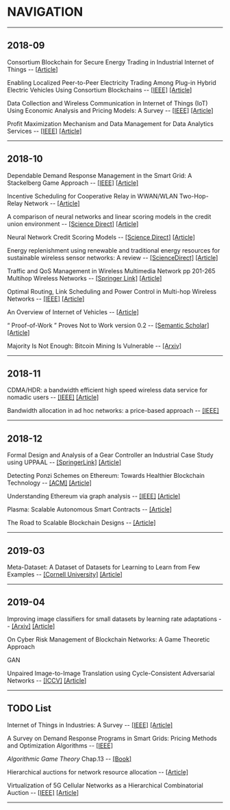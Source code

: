 # NAVIGATION

---
## 2018-09

Consortium Blockchain for Secure Energy Trading in Industrial Internet of Things -- [[Article](http://folk.uio.no/yanzhang/IEEETIIBlockchain2018.pdf)]

Enabling Localized Peer-to-Peer Electricity Trading Among Plug-in Hybrid Electric Vehicles Using Consortium Blockchains -- [[IEEE]](https://ieeexplore.ieee.org/abstract/document/7935397/) [[Article]](http://folk.uio.no/yanzhang/IEEETII2017Blockchain.pdf)

Data Collection and Wireless Communication in Internet of Things (IoT) Using Economic Analysis and Pricing Models: A Survey -- [[IEEE]](https://ieeexplore.ieee.org/abstract/document/7496795/) [[Article]](https://arxiv.org/pdf/1608.03475.pdf)

Profit Maximization Mechanism and Data Management for Data Analytics Services -- [[IEEE]](https://ieeexplore.ieee.org/abstract/document/8326475/) [[Article]](https://ieeexplore.ieee.org/stamp/stamp.jsp?tp=&arnumber=8326475)



---


## 2018-10

Dependable Demand Response Management in the Smart Grid: A Stackelberg Game Approach -- [[IEEE]](https://ieeexplore.ieee.org/abstract/document/6464552/) [[Article]](https://folk.uio.no/yanzhang/IEEETSGMar2013.pdf)

Incentive Scheduling for Cooperative Relay in WWAN/WLAN Two-Hop-Relay Network -- [[Article]](http://wmnlab.ee.ntu.edu.tw/lab/publication/Conference/[C]2005_WCNC%2005.Incentive%20Scheduling%20for%20Cooperative%20Relay%20in%20WWAN&WLAN%20Two-Hop-Relay%20Network.pdf)

A comparison of neural networks and linear scoring models in the credit union environment -- [[Science Direct]](https://www.sciencedirect.com/science/article/pii/0377221795002464) [[Article]](https://www.researchgate.net/profile/George_Overstreet/publication/223603370_A_comparison_of_neural_network_and_linear_scoring_models_in_credit_union_environment/links/5a956bb745851535bcdc8bd0/A-comparison-of-neural-network-and-linear-scoring-models-in-credit-union-environment.pdf)

Neural Network Credit Scoring Models -- [[Science Direct]](https://www.sciencedirect.com/science/article/pii/S095741741101342X) [[Article]](https://www.researchgate.net/profile/David_West6/publication/223425357_Neural_Network_Credit_Scoring_Models/links/5ae9c71c45851588dd826629/Neural-Network-Credit-Scoring-Models.pdf)

Energy replenishment using renewable and traditional energy resources for sustainable wireless sensor networks: A review -- [[ScienceDirect]](https://www.sciencedirect.com/science/article/pii/S1364032115001094) [[Article]](https://ac.els-cdn.com/S1364032115001094/1-s2.0-S1364032115001094-main.pdf?_tid=1d217019-02fd-4f93-bc06-7708f0947d2e&acdnat=1539251686_4a0cd9c14089d675de51ebbb53b4e9cf)

Traffic and QoS Management in Wireless Multimedia Network pp 201-265 Multihop Wireless Networks -- [[Springer Link]](https://link.springer.com/chapter/10.1007%2F978-0-387-85573-8_5) [[Article]](https://s3.amazonaws.com/academia.edu.documents/40292284/Multihop_Wireless_Networks20151123-4913-18yxdl0.pdf?AWSAccessKeyId=AKIAIWOWYYGZ2Y53UL3A&Expires=1539485598&Signature=IC7oRlKYpx4QTYBmfrS8dRbdcGg%3D&response-content-disposition=inline%3B%20filename%3DMultihop_Wireless_Networks.pdf)

Optimal Routing, Link Scheduling and Power Control in Multi-hop Wireless Networks -- [[IEEE]](https://ieeexplore.ieee.org/abstract/document/1208720/) [[Article]](https://pdfs.semanticscholar.org/e80f/2f813ca707926dbc1955b741747b0dbf88f3.pdf)

An Overview of Internet of Vehicles -- [[Article]](https://www.researchgate.net/profile/Shangguang_Wang/publication/273394866_An_Overview_of_Internet_of_Vehicles/links/55d6926908ae9d65948be3c8/An-Overview-of-Internet-of-Vehicles.pdf)

“ Proof-of-Work ” Proves Not to Work version 0.2 -- [[Semantic Scholar]](https://www.semanticscholar.org/paper/%E2%80%9C-Proof-of-Work-%E2%80%9D-Proves-Not-to-Work-version-0-.-2-Laurie-Clayton/7a58abc92dbe41c9e5b3c7b0a358ab9096880f25) [[Article]](https://pdfs.semanticscholar.org/e1d0/013c6f12c8f7414110babd8d3f952cbc0305.pdf?_ga=2.170908839.607070950.1539830458-435134776.1539830458)

Majority Is Not Enough: Bitcoin Mining Is Vulnerable -- [[Arxiv]](https://arxiv.org/pdf/1311.0243.pdf%7C)



---

## 2018-11

CDMA/HDR: a bandwidth efficient high speed wireless data service for nomadic users -- [[IEEE]](https://ieeexplore.ieee.org/abstract/document/852034) [[Article]](http://cs-www.cs.yale.edu/homes/yry/readings/wireless/wireless_readings/hdr_qualcomm.pdf)

Bandwidth allocation in ad hoc networks: a price-based approach -- [[IEEE]](https://ieeexplore.ieee.org/abstract/document/1208917)



---

## 2018-12

Formal Design and Analysis of a Gear Controller an Industrial Case Study using UPPAAL -- [[SpringerLink]](https://link.springer.com/chapter/10.1007/BFb0054178) [[Article]](https://link.springer.com/content/pdf/10.1007/BFb0054178.pdf)

Detecting Ponzi Schemes on Ethereum: Towards Healthier Blockchain Technology -- [[ACM]](https://dl.acm.org/citation.cfm?id=3186046) [[Article]](https://www.researchgate.net/profile/Weili_Chen4/publication/324509423_Detecting_Ponzi_Schemes_on_Ethereum_Towards_Healthier_Blockchain_Technology/links/5b0a2183a6fdcc8c2532581e/Detecting-Ponzi-Schemes-on-Ethereum-Towards-Healthier-Blockchain-Technology.pdf) 

Understanding Ethereum via graph analysis -- [[IEEE]](https://ieeexplore.ieee.org/document/8486401) [[Article]](https://ieeexplore.ieee.org/stamp/stamp.jsp?tp=&arnumber=8486401)

Plasma: Scalable Autonomous Smart Contracts -- [[Article]](https://plasma.io/plasma.pdf)

The Road to Scalable Blockchain Designs -- [[Article]](https://sheharbano.com/assets/publications/usenix_login_2017.pdf)



---

## 2019-03

Meta-Dataset: A Dataset of Datasets for Learning to Learn from Few Examples -- [[Cornell University]](https://arxiv.org/abs/1903.03096) [[Article]](https://arxiv.org/pdf/1903.03096.pdf) 



---

## 2019-04

Improving image classifiers for small datasets by learning rate adaptations -- [[Arxiv]](https://arxiv.org/abs/1903.10726)  [[Article]](https://arxiv.org/pdf/1903.10726)

On Cyber Risk Management of Blockchain Networks: A Game Theoretic Approach

GAN

Unpaired Image-to-Image Translation using Cycle-Consistent Adversarial Networks -- [[ICCV]](http://openaccess.thecvf.com/content_iccv_2017/html/Zhu_Unpaired_Image-To-Image_Translation_ICCV_2017_paper.html)  [[Article]](https://arxiv.org/pdf/1703.10593.pdf)



---

## TODO List

Internet of Things in Industries: A Survey -- [[IEEE]](https://ieeexplore.ieee.org/document/6714496) [[Article]](https://ieeexplore.ieee.org/stamp/stamp.jsp?tp=&arnumber=6714496&tag=1)

A Survey on Demand Response Programs in Smart Grids: Pricing Methods and Optimization Algorithms -- [[IEEE]](https://ieeexplore.ieee.org/document/6861959/)

*Algorithmic Game Theory* Chap.13 -- [[Book]](https://books.google.com.hk/books?hl=en&lr=&id=YCu2alSw0w8C&oi=fnd&pg=PR5&dq=algorithmic+game+theory&ots=aNANyRplCa&sig=EdVKqOuG7HarnhDz81j4QQUqDr8&redir_esc=y#v=onepage&q=algorithmic%20game%20theory&f=false)

Hierarchical auctions for network resource allocation -- [[Article]](https://www.ocf.berkeley.edu/~twy/docs/TaJa11gamenets.pdf)

Virtualization of 5G Cellular Networks as a Hierarchical Combinatorial Auction -- [[IEEE]](https://ieeexplore.ieee.org/abstract/document/7348713) [[Article]](https://arxiv.org/pdf/1511.08256)



---





